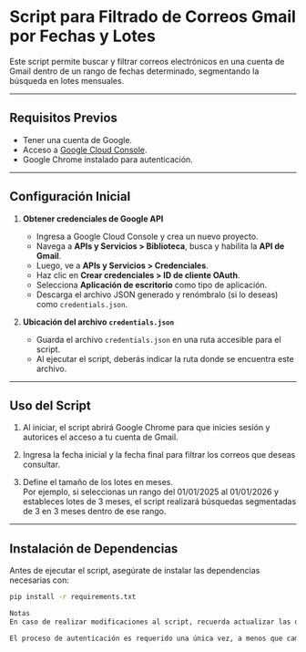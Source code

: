 # Script para Filtrado de Correos Gmail por Fechas y Lotes

Este script permite buscar y filtrar correos electrónicos en una cuenta de Gmail dentro de un rango de fechas determinado, segmentando la búsqueda en lotes mensuales.

---

## Requisitos Previos

- Tener una cuenta de Google.
- Acceso a [Google Cloud Console](https://console.cloud.google.com/).
- Google Chrome instalado para autenticación.

---

## Configuración Inicial

1. **Obtener credenciales de Google API**

   - Ingresa a Google Cloud Console y crea un nuevo proyecto.
   - Navega a **APIs y Servicios > Biblioteca**, busca y habilita la **API de Gmail**.
   - Luego, ve a **APIs y Servicios > Credenciales**.
   - Haz clic en **Crear credenciales > ID de cliente OAuth**.
   - Selecciona **Aplicación de escritorio** como tipo de aplicación.
   - Descarga el archivo JSON generado y renómbralo (si lo deseas) como `credentials.json`.

2. **Ubicación del archivo `credentials.json`**

   - Guarda el archivo `credentials.json` en una ruta accesible para el script.
   - Al ejecutar el script, deberás indicar la ruta donde se encuentra este archivo.

---

## Uso del Script

1. Al iniciar, el script abrirá Google Chrome para que inicies sesión y autorices el acceso a tu cuenta de Gmail.

2. Ingresa la fecha inicial y la fecha final para filtrar los correos que deseas consultar.

3. Define el tamaño de los lotes en meses.  
   Por ejemplo, si seleccionas un rango del 01/01/2025 al 01/01/2026 y estableces lotes de 3 meses, el script realizará búsquedas segmentadas de 3 en 3 meses dentro de ese rango.

---

## Instalación de Dependencias

Antes de ejecutar el script, asegúrate de instalar las dependencias necesarias con:

```bash
pip install -r requirements.txt

Notas
En caso de realizar modificaciones al script, recuerda actualizar las dependencias en requirements.txt.

El proceso de autenticación es requerido una única vez, a menos que cambies de cuenta o modifiques las credenciales.
